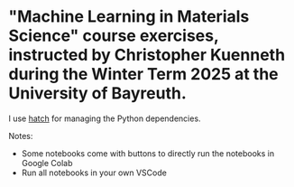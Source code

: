 # "Machine Learning in Materials Science" course exercises, instructed by Christopher Kuenneth during the Winter Term 2025 at the University of Bayreuth.


I use [hatch](https://github.com/pypa/hatch) for managing the Python dependencies.

Notes:

- Some notebooks come with buttons to directly run the notebooks in Google Colab
- Run all notebooks in your own VSCode